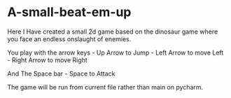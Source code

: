 # A-small-beat-em-up
Here I Have created a small 2d game based on the dinosaur game where you face an endless onslaught of enemies.


You play with the arrow keys
      - Up Arrow to Jump
      - Left Arrow to move Left
      - Right Arrow to move Right
      
And The Space bar
      - Space to Attack

The game will be run from current file rather than main on pycharm.
